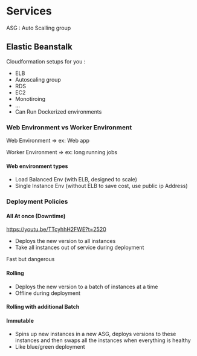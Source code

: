 
# Services


ASG : Auto Scalling group



## Elastic Beanstalk

Cloudformation setups for you :

- ELB
- Autoscaling group
- RDS
- EC2 
- Monotiroing
- ...
- Can Run Dockerized environments


### Web Environment vs Worker Environment

Web Environment => ex: Web app

Worker Environment => ex: long running jobs


#### Web environment types

- Load Balanced Env  (with ELB, designed to scale)
- Single Instance Env (without ELB to save cost, use public ip Address)


### Deployment Policies

#### All At once (Downtime)

https://youtu.be/TTcyhhH2FWE?t=2520

- Deploys the new version to all instances
- Take all instances out of service during deployment

Fast but dangerous

#### Rolling

- Deploys the new version to a batch of instances at a time
- Offline during deployment

#### Rolling with additional Batch

#### Immutable

- Spins up new instances in a new ASG, deploys versions to these
instances and then swaps all the instances when everything is healthy
- Like blue/green deployment
